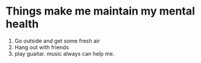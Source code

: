 # Things make me maintain my mental health
1. Go outside and get some fresh air
2. Hang out with friends
3. play guaitar. music always can help me.
